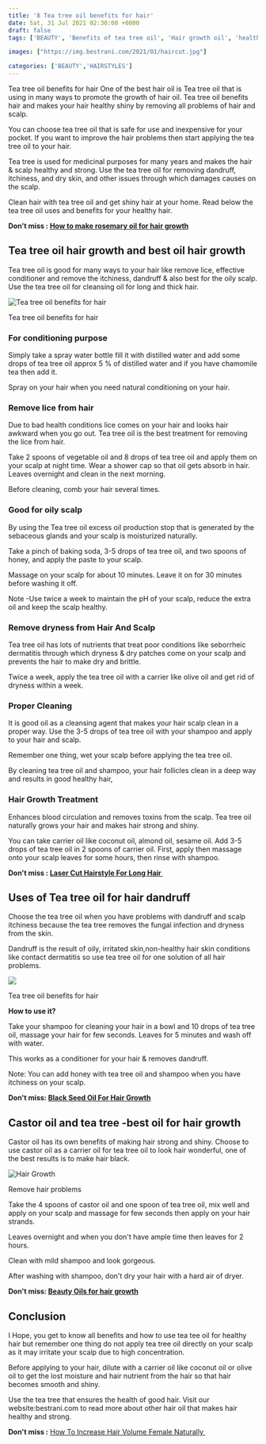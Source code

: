 ```yaml
---
title: '8 Tea tree oil benefits for hair'
date: Sat, 31 Jul 2021 02:30:00 +0000
draft: false
tags: ['BEAUTY', 'Benefits of tea tree oil', 'Hair growth oil', 'healthy hair oil', 'Long hair oil', 'Tea tree oil', 'Uses of tea tree oil']

images: ["https://img.bestrani.com/2021/01/haircut.jpg"]

categories: ['BEAUTY','HAIRSTYLES']
---
```


Tea tree oil benefits for hair One of the best hair oil is Tea tree oil that is using in many ways to promote the growth of hair oil. Tea tree oil benefits hair and makes your hair healthy shiny by removing all problems of hair and scalp.

You can choose tea tree oil that is safe for use and inexpensive for your pocket. If you want to improve the hair problems then start applying the tea tree oil to your hair.

Tea tree is used for medicinal purposes for many years and makes the hair & scalp healthy and strong. Use the tea tree oil for removing dandruff, itchiness, and dry skin, and other issues through which damages causes on the scalp.

Clean hair with tea tree oil and get shiny hair at your home. Read below the tea tree oil uses and benefits for your healthy hair.

**Don't miss : [How to make rosemary oil for hair growth](https://bestrani.com/how-to-make-rosemary-oil-for-hair-growth/)**

Tea tree oil hair growth and best oil hair growth
-------------------------------------------------

Tea tree oil is good for many ways to your hair like remove lice, effective conditioner and remove the itchiness, dandruff & also best for the oily scalp. Use the tea tree oil for cleansing oil for long and thick hair.

![Tea tree oil benefits for hair](https://img.bestrani.com/2021/07/tea-tree-oil-1024x1024.jpg)

Tea tree oil benefits for hair

### For conditioning purpose

Simply take a spray water bottle fill it with distilled water and add some drops of tea tree oil approx 5 % of distilled water and if you have chamomile tea then add it.

Spray on your hair when you need natural conditioning on your hair.

### Remove lice from hair

Due to bad health conditions lice comes on your hair and looks hair awkward when you go out. Tea tree oil is the best treatment for removing the lice from hair.

Take 2 spoons of vegetable oil and 8 drops of tea tree oil and apply them on your scalp at night time. Wear a shower cap so that oil gets absorb in hair. Leaves overnight and clean in the next morning.

Before cleaning, comb your hair several times.

### Good for oily scalp

By using the Tea tree oil excess oil production stop that is generated by the sebaceous glands and your scalp is moisturized naturally.

Take a pinch of baking soda, 3-5 drops of tea tree oil, and two spoons of honey, and apply the paste to your scalp.

Massage on your scalp for about 10 minutes. Leave it on for 30 minutes before washing it off.

Note -Use twice a week to maintain the pH of your scalp, reduce the extra oil and keep the scalp healthy.

### **Remove dryness from Hair And Scalp**

Tea tree oil has lots of nutrients that treat poor conditions like seborrheic dermatitis through which dryness & dry patches come on your scalp and prevents the hair to make dry and brittle.

Twice a week, apply the tea tree oil with a carrier like olive oil and get rid of dryness within a week.

### **Proper Clean**ing

It is good oil as a cleansing agent that makes your hair scalp clean in a proper way. Use the 3-5 drops of tea tree oil with your shampoo and apply to your hair and scalp.

Remember one thing, wet your scalp before applying the tea tree oil.

By cleaning tea tree oil and shampoo, your hair follicles clean in a deep way and results in good healthy hair,

### **Hair Growth Treatment** 

Enhances blood circulation and removes toxins from the scalp. Tea tree oil naturally grows your hair and makes hair strong and shiny.

You can take carrier oil like coconut oil, almond oil, sesame oil. Add 3-5 drops of tea tree oil in 2 spoons of carrier oil. First, apply then massage onto your scalp leaves for some hours, then rinse with shampoo.

**Don't miss : [Laser Cut Hairstyle For Long Hair ](https://bestrani.com/laser-cut-hairstyle-for-long-hair/)**

Uses of Tea tree oil for hair dandruff
--------------------------------------

Choose the tea tree oil when you have problems with dandruff and scalp itchiness because the tea tree removes the fungal infection and dryness from the skin.

Dandruff is the result of oily, irritated skin,non-healthy hair skin conditions like contact dermatitis so use tea tree oil for one solution of all hair problems.

![](https://img.bestrani.com/2021/04/Side-Parted-Open-Hairstyle.jpg)

Tea tree oil benefits for hair

**How to use it?**

Take your shampoo for cleaning your hair in a bowl and 10 drops of tea tree oil, massage your hair for few seconds. Leaves for 5 minutes and wash off with water.

This works as a conditioner for your hair & removes dandruff.

Note: You can add honey with tea tree oil and shampoo when you have itchiness on your scalp.

**Don't miss: [Black Seed Oil For Hair Growth](https://bestrani.com/black-seed-oil-for-hair-growth/)**

Castor oil and tea tree -best oil for hair growth
-------------------------------------------------

Castor oil has its own benefits of making hair strong and shiny. Choose to use castor oil as a carrier oil for tea tree oil to look hair wonderful, one of the best results is to make hair black.

![Hair Growth](https://img.bestrani.com/2021/06/eczem.jpg)

Remove hair problems

Take the 4 spoons of castor oil and one spoon of tea tree oil, mix well and apply on your scalp and massage for few seconds then apply on your hair strands.

Leaves overnight and when you don't have ample time then leaves for 2 hours.

Clean with mild shampoo and look gorgeous.

After washing with shampoo, don't dry your hair with a hard air of dryer.

**Don't miss: [Beauty Oils for hair growth](https://www.webmd.com/beauty/ss/slideshow-natural-oils-beauty)**

Conclusion
----------

I Hope, you get to know all benefits and how to use tea tee oil for healthy hair but remember one thing do not apply tea tree oil directly on your scalp as it may irritate your scalp due to high concentration.

Before applying to your hair, dilute with a carrier oil like coconut oil or olive oil to get the lost moisture and hair nutrient from the hair so that hair becomes smooth and shiny.

Use the tea tree that ensures the health of good hair. Visit our website:bestrani.com to read more about other hair oil that makes hair healthy and strong.

**Don't miss :** [How To Increase Hair Volume Female Naturally ](https://bestrani.com/how-to-increase-hair-volume-female-naturally/)
